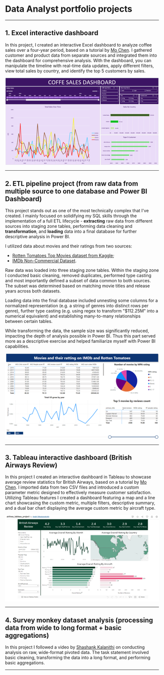 # Data Analyst portfolio projects

***

## 1. Excel interactive dashboard

In this project, I created an interactive Excel dashboard to analyze coffee sales over a four-year period, based on a tutorial by [Mo Chen](https://www.youtube.com/watch?v=m13o5aqeCbM&ab_channel=MoChen). I gathered customer and product data from separate sources and integrated them into the dashboard for comprehensive analysis. With the dashboard, you can manipulate the timeline with real-time data updates, apply different filters, view total sales by country, and identify the top 5 customers by sales.

![png](excel_coffee_dashboard.png)

---



## 2. ETL pipeline project (from raw data from multiple source to one database and Power BI Dashboard)

This project stands out as one of the most technically complex that I've created. I mainly focused on solidifying my SQL skills through the implementation of a full ETL lifecycle - **extracting** raw data from different sources into staging zone tables, performing data cleaning and **transformation**, and **loading** data into a final database for further descriptive analysis in Power BI.

I utilized data about movies and their ratings from two sources:
- [Rotten Tomatoes Top Movies dataset from Kaggle](https://www.kaggle.com/datasets/thedevastator/rotten-tomatoes-top-movies-ratings-and-technical); 
- [IMDb Non-Commercial Dataset](https://developer.imdb.com/non-commercial-datasets/). 

Raw data was loaded into three staging zone tables. Within the staging zone I conducted basic cleaning, removed duplicates, performed type casting and most importantly defined a subset of data common to both sources. The subset was determined based on matching movie titles and release years across both datasets.

Loading data into the final database included unnesting some columns for a normalized representation (e.g. a string of genres into distinct rows per genre), further type casting (e.g. using regex to transform "$112.25M" into a numerical equivalent) and establishing many-to-many relationships between certain tables.

While transforming the data, the sample size was significantly reduced, impacting the depth of analysis possible in Power BI. Thus this part served more as a descriptive exercise and helped familiarize myself with Power BI capabilities.

![png](etl_powerbi_dashboard.png)

---



## 3. Tableau interactive dashboard (British Airways Review)
In this project I created an interactive dashboard in Tableau to showcase average review statistics for British Airways, based on a tutorial by [Mo Chen](https://www.youtube.com/watch?v=m13o5aqeCbM&ab_channel=MoChen). I imported data from two CSV files and introduced a custom parameter metric designed to effectively measure customer satisfaction. Utilizing Tableau features I created a dashboard featuring a map and a line chart showcasing the custom metric, multiple filters, descriptive summary, and a dual bar chart displaying the average custom metric by aircraft type.

![png](airline_reviews_tableau.png)

---



## 4. Survey monkey dataset analysis (processing data from wide to long format + basic aggregations)

In this project I followed a video by [Shashank Kalanithi](https://www.youtube.com/watch?v=pKvWD0f18Pc&ab_channel=ShashankKalanithi) on conducting analysis on raw, wide-format pivoted data. The task statement involved basic cleaning, transforming the data into a long format, and performing basic aggregations.

---